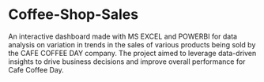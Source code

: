 # Coffee-Shop-Sales
An interactive dashboard made with MS EXCEL and POWERBI for data analysis on variation in trends in the sales of various products being sold by the CAFE COFFEE DAY company. 
The project aimed to leverage data-driven insights to drive business decisions and improve overall performance for Cafe Coffee Day.
